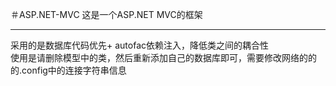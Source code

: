 ＃ASP.NET-MVC
这是一个ASP.NET MVC的框架<hr />
采用的是数据库代码优先+ autofac依赖注入，降低类之间的耦合性<br />
使用是请删除模型中的类，然后重新添加自己的数据库即可，需要修改网络的的的.config中的连接字符串信息

